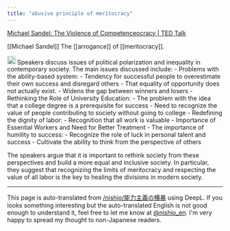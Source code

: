 ```yaml
---
title: "abusive principle of meritocracy"
---
```


[Michael Sandel: The Violence of Competenceocracy | TED Talk](https://www.ted.com/talks/michael_sandel_the_tyranny_of_merit?language=ja&subtitle=en&delay=0s)

[[Michael Sandel]]
The [[arrogance]] of [[meritocracy]].

<img src='https://scrapbox.io/api/pages/nishio-en/claude/icon' alt='claude.icon' height="19.5"/>
Speakers discuss issues of political polarization and inequality in contemporary society. The main issues discussed include:
- Problems with the ability-based system:
    - Tendency for successful people to overestimate their own success and disregard others
    - That equality of opportunity does not actually exist.
    - Widens the gap between winners and losers
- Rethinking the Role of University Education:
    - The problem with the idea that a college degree is a prerequisite for success
    - Need to recognize the value of people contributing to society without going to college
- Redefining the dignity of labor:
    - Recognition that all work is valuable
    - Importance of Essential Workers and Need for Better Treatment
- The importance of humility to success:
    - Recognize the role of luck in personal talent and success
    - Cultivate the ability to think from the perspective of others

The speakers argue that it is important to rethink society from these perspectives and build a more equal and inclusive society. In particular, they suggest that recognizing the limits of meritocracy and respecting the value of all labor is the key to healing the divisions in modern society.

---
This page is auto-translated from [/nishio/能力主義の横暴](https://scrapbox.io/nishio/能力主義の横暴) using DeepL. If you looks something interesting but the auto-translated English is not good enough to understand it, feel free to let me know at [@nishio_en](https://twitter.com/nishio_en). I'm very happy to spread my thought to non-Japanese readers.